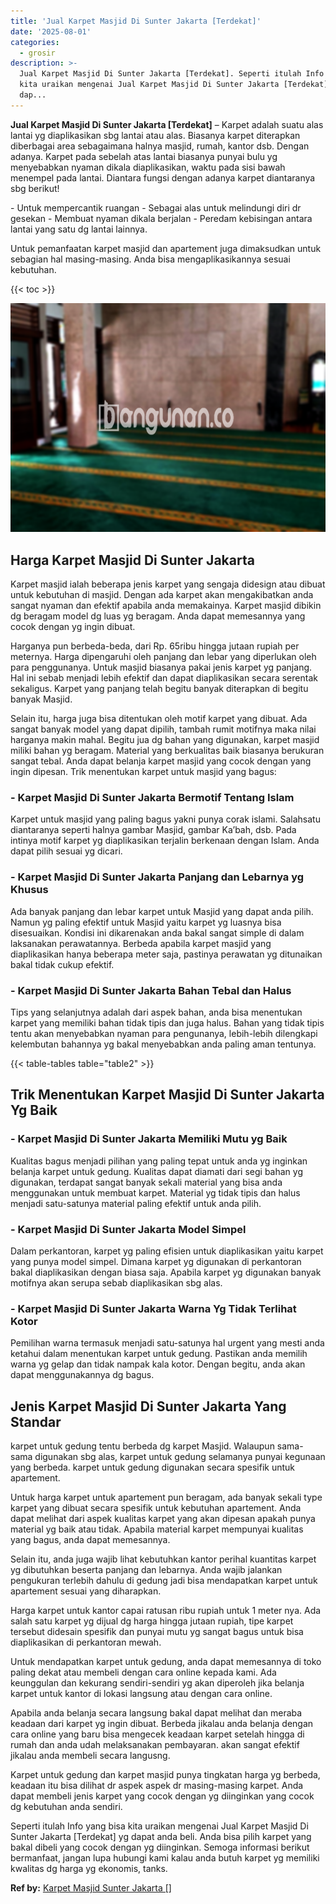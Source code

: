 ```yaml
---
title: 'Jual Karpet Masjid Di Sunter Jakarta [Terdekat]'
date: '2025-08-01'
categories:
  - grosir
description: >-
  Jual Karpet Masjid Di Sunter Jakarta [Terdekat]. Seperti itulah Info yang bisa
  kita uraikan mengenai Jual Karpet Masjid Di Sunter Jakarta [Terdekat] yg
  dap...
---
```


**Jual Karpet Masjid Di Sunter Jakarta \[Terdekat\]** – Karpet adalah suatu alas lantai yg diaplikasikan sbg lantai atau alas. Biasanya karpet diterapkan diberbagai area sebagaimana halnya masjid, rumah, kantor dsb. Dengan adanya. Karpet pada sebelah atas lantai biasanya punyai bulu yg menyebabkan nyaman dikala diaplikasikan, waktu pada sisi bawah menempel pada lantai. Diantara fungsi dengan adanya karpet diantaranya sbg berikut!

\- Untuk mempercantik ruangan - Sebagai alas untuk melindungi diri dr gesekan - Membuat nyaman dikala berjalan - Peredam kebisingan antara lantai yang satu dg lantai lainnya.

Untuk pemanfaatan karpet masjid dan apartement juga dimaksudkan untuk sebagian hal masing-masing. Anda bisa mengaplikasikannya sesuai kebutuhan.

{{< toc >}}

![Jual Karpet Masjid Di Sunter Jakarta [Terdekat]](/images/grosir-karpet-murah-14.png)

## Harga Karpet Masjid Di Sunter Jakarta

Karpet masjid ialah beberapa jenis karpet yang sengaja didesign atau dibuat untuk kebutuhan di masjid. Dengan ada karpet akan mengakibatkan anda sangat nyaman dan efektif apabila anda memakainya. Karpet masjid dibikin dg beragam model dg luas yg beragam. Anda dapat memesannya yang cocok dengan yg ingin dibuat.

Harganya pun berbeda-beda, dari Rp. 65ribu hingga jutaan rupiah per meternya. Harga dipengaruhi oleh panjang dan lebar yang diperlukan oleh para penggunanya. Untuk masjid biasanya pakai jenis karpet yg panjang. Hal ini sebab menjadi lebih efektif dan dapat diaplikasikan secara serentak sekaligus. Karpet yang panjang telah begitu banyak diterapkan di begitu banyak Masjid.

Selain itu, harga juga bisa ditentukan oleh motif karpet yang dibuat. Ada sangat banyak model yang dapat dipilih, tambah rumit motifnya maka nilai harganya makin mahal. Begitu jua dg bahan yang digunakan, karpet masjid miliki bahan yg beragam. Material yang berkualitas baik biasanya berukuran sangat tebal. Anda dapat belanja karpet masjid yang cocok dengan yang ingin dipesan. Trik menentukan karpet untuk masjid yang bagus:

### \- Karpet Masjid Di Sunter Jakarta Bermotif Tentang Islam

Karpet untuk masjid yang paling bagus yakni punya corak islami. Salahsatu diantaranya seperti halnya gambar Masjid, gambar Ka’bah, dsb. Pada intinya motif karpet yg diaplikasikan terjalin berkenaan dengan Islam. Anda dapat pilih sesuai yg dicari.

### \- Karpet Masjid Di Sunter Jakarta Panjang dan Lebarnya yg Khusus

Ada banyak panjang dan lebar karpet untuk Masjid yang dapat anda pilih. Namun yg paling efektif untuk Masjid yaitu karpet yg luasnya bisa disesuaikan. Kondisi ini dikarenakan anda bakal sangat simple di dalam laksanakan perawatannya. Berbeda apabila karpet masjid yang diaplikasikan hanya beberapa meter saja, pastinya perawatan yg ditunaikan bakal tidak cukup efektif.

### \- Karpet Masjid Di Sunter Jakarta Bahan Tebal dan Halus

Tips yang selanjutnya adalah dari aspek bahan, anda bisa menentukan karpet yang memiliki bahan tidak tipis dan juga halus. Bahan yang tidak tipis tentu akan menyebabkan nyaman para pengunanya, lebih-lebih dilengkapi kelembutan bahannya yg bakal menyebabkan anda paling aman tentunya.

{{< table-tables table="table2" >}}

## Trik Menentukan Karpet Masjid Di Sunter Jakarta Yg Baik

### \- Karpet Masjid Di Sunter Jakarta Memiliki Mutu yg Baik

Kualitas bagus menjadi pilihan yang paling tepat untuk anda yg inginkan belanja karpet untuk gedung. Kualitas dapat diamati dari segi bahan yg digunakan, terdapat sangat banyak sekali material yang bisa anda menggunakan untuk membuat karpet. Material yg tidak tipis dan halus menjadi satu-satunya material paling efektif untuk anda pilih.

### \- Karpet Masjid Di Sunter Jakarta Model Simpel

Dalam perkantoran, karpet yg paling efisien untuk diaplikasikan yaitu karpet yang punya model simpel. Dimana karpet yg digunakan di perkantoran bakal diaplikasikan dengan biasa saja. Apabila karpet yg digunakan banyak motifnya akan serupa sebab diaplikasikan sbg alas.

### \- Karpet Masjid Di Sunter Jakarta Warna Yg Tidak Terlihat Kotor

Pemilihan warna termasuk menjadi satu-satunya hal urgent yang mesti anda ketahui dalam menentukan karpet untuk gedung. Pastikan anda memilih warna yg gelap dan tidak nampak kala kotor. Dengan begitu, anda akan dapat menggunakannya dg bagus.

## Jenis Karpet Masjid Di Sunter Jakarta Yang Standar

karpet untuk gedung tentu berbeda dg karpet Masjid. Walaupun sama-sama digunakan sbg alas, karpet untuk gedung selamanya punyai kegunaan yang berbeda. karpet untuk gedung digunakan secara spesifik untuk apartement.

Untuk harga karpet untuk apartement pun beragam, ada banyak sekali type karpet yang dibuat secara spesifik untuk kebutuhan apartement. Anda dapat melihat dari aspek kualitas karpet yang akan dipesan apakah punya material yg baik atau tidak. Apabila material karpet mempunyai kualitas yang bagus, anda dapat memesannya.

Selain itu, anda juga wajib lihat kebutuhkan kantor perihal kuantitas karpet yg dibutuhkan beserta panjang dan lebarnya. Anda wajib jalankan pengukuran terlebih dahulu di gedung jadi bisa mendapatkan karpet untuk apartement sesuai yang diharapkan.

Harga karpet untuk kantor capai ratusan ribu rupiah untuk 1 meter nya. Ada salah satu karpet yg dijual dg harga hingga jutaan rupiah, tipe karpet tersebut didesain spesifik dan punyai mutu yg sangat bagus untuk bisa diaplikasikan di perkantoran mewah.

Untuk mendapatkan karpet untuk gedung, anda dapat memesannya di toko paling dekat atau membeli dengan cara online kepada kami. Ada keunggulan dan kekurang sendiri-sendiri yg akan diperoleh jika belanja karpet untuk kantor di lokasi langsung atau dengan cara online.

Apabila anda belanja secara langsung bakal dapat melihat dan meraba keadaan dari karpet yg ingin dibuat. Berbeda jikalau anda belanja dengan cara online yang baru bisa mengecek keadaan karpet setelah hingga di rumah dan anda udah melaksanakan pembayaran. akan sangat efektif jikalau anda membeli secara langusng.

Karpet untuk gedung dan karpet masjid punya tingkatan harga yg berbeda, keadaan itu bisa dilihat dr aspek aspek dr masing-masing karpet. Anda dapat membeli jenis karpet yang cocok dengan yg diinginkan yang cocok dg kebutuhan anda sendiri.

Seperti itulah Info yang bisa kita uraikan mengenai Jual Karpet Masjid Di Sunter Jakarta \[Terdekat\] yg dapat anda beli. Anda bisa pilih karpet yang bakal dibeli yang cocok dengan yg diinginkan. Semoga informasi berikut bermanfaat, jangan lupa hubungi kami kalau anda butuh karpet yg memiliki kwalitas dg harga yg ekonomis, tanks.

**Ref by:**  [Karpet Masjid Sunter Jakarta []](https://id.wikipedia.org/wiki/Karpet)
